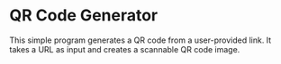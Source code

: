 # **QR Code Generator**

This simple program generates a QR code from a user-provided link. It takes a URL as input and creates a scannable QR code image.

